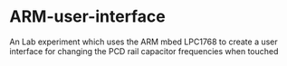 # ARM-user-interface
An Lab experiment which uses the ARM mbed LPC1768 to create a user interface for changing the PCD rail capacitor frequencies when touched
